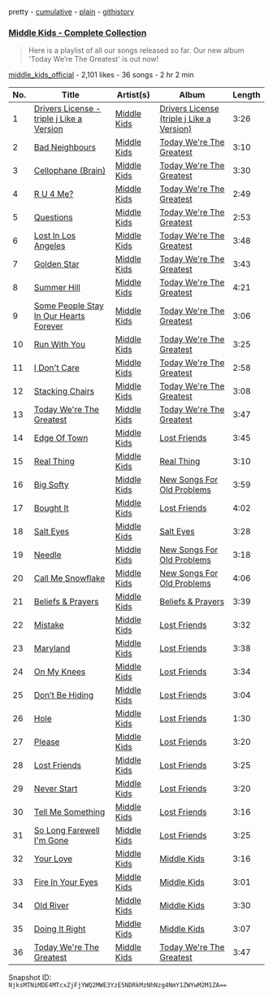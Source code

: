 pretty - [cumulative](/playlists/cumulative/51txLi0Z6JdRmHNK98HitZ.md) - [plain](/playlists/plain/51txLi0Z6JdRmHNK98HitZ) - [githistory](https://github.githistory.xyz/mackorone/spotify-playlist-archive/blob/main/playlists/plain/51txLi0Z6JdRmHNK98HitZ)

### [Middle Kids \- Complete Collection](https://open.spotify.com/playlist/51txLi0Z6JdRmHNK98HitZ)

> Here is a playlist of all our songs released so far\. Our new album 'Today We’re The Greatest' is out now!

[middle\_kids\_official](https://open.spotify.com/user/middle_kids_official) - 2,101 likes - 36 songs - 2 hr 2 min

| No. | Title | Artist(s) | Album | Length |
|---|---|---|---|---|
| 1 | [Drivers License \- triple j Like a Version](https://open.spotify.com/track/79z8mIUDwNYffZv2qy6Icj) | [Middle Kids](https://open.spotify.com/artist/6AawJaQO4i99Be2A3w7BTW) | [Drivers License \(triple j Like a Version\)](https://open.spotify.com/album/7lEp6IiYhA8Z63g8Cl7Rr8) | 3:26 |
| 2 | [Bad Neighbours](https://open.spotify.com/track/7nn9F7GffyZdg1EeJxycvi) | [Middle Kids](https://open.spotify.com/artist/6AawJaQO4i99Be2A3w7BTW) | [Today We're The Greatest](https://open.spotify.com/album/7Lm0uVUdSwxuqx2LUdRmp4) | 3:10 |
| 3 | [Cellophane \(Brain\)](https://open.spotify.com/track/3VjgAcJMk7x1QRZrA5UJlw) | [Middle Kids](https://open.spotify.com/artist/6AawJaQO4i99Be2A3w7BTW) | [Today We're The Greatest](https://open.spotify.com/album/7Lm0uVUdSwxuqx2LUdRmp4) | 3:30 |
| 4 | [R U 4 Me?](https://open.spotify.com/track/7Bw10B1o4WTeGlYgna3znd) | [Middle Kids](https://open.spotify.com/artist/6AawJaQO4i99Be2A3w7BTW) | [Today We're The Greatest](https://open.spotify.com/album/7Lm0uVUdSwxuqx2LUdRmp4) | 2:49 |
| 5 | [Questions](https://open.spotify.com/track/1jRhZA2iBMhQBw9b70aKfx) | [Middle Kids](https://open.spotify.com/artist/6AawJaQO4i99Be2A3w7BTW) | [Today We're The Greatest](https://open.spotify.com/album/7Lm0uVUdSwxuqx2LUdRmp4) | 2:53 |
| 6 | [Lost In Los Angeles](https://open.spotify.com/track/1tYk7RaQ8emrGNTO9zMnxc) | [Middle Kids](https://open.spotify.com/artist/6AawJaQO4i99Be2A3w7BTW) | [Today We're The Greatest](https://open.spotify.com/album/7Lm0uVUdSwxuqx2LUdRmp4) | 3:48 |
| 7 | [Golden Star](https://open.spotify.com/track/3NRdY5rosPh2A0QPjeP9BY) | [Middle Kids](https://open.spotify.com/artist/6AawJaQO4i99Be2A3w7BTW) | [Today We're The Greatest](https://open.spotify.com/album/7Lm0uVUdSwxuqx2LUdRmp4) | 3:43 |
| 8 | [Summer Hill](https://open.spotify.com/track/3GXqr0aNLrAL2XAJKsbZqO) | [Middle Kids](https://open.spotify.com/artist/6AawJaQO4i99Be2A3w7BTW) | [Today We're The Greatest](https://open.spotify.com/album/7Lm0uVUdSwxuqx2LUdRmp4) | 4:21 |
| 9 | [Some People Stay In Our Hearts Forever](https://open.spotify.com/track/3MFcEz2bVZAEuiXDj7bj1x) | [Middle Kids](https://open.spotify.com/artist/6AawJaQO4i99Be2A3w7BTW) | [Today We're The Greatest](https://open.spotify.com/album/7Lm0uVUdSwxuqx2LUdRmp4) | 3:06 |
| 10 | [Run With You](https://open.spotify.com/track/6TTAfH0KHjWDVM9IuGPtLr) | [Middle Kids](https://open.spotify.com/artist/6AawJaQO4i99Be2A3w7BTW) | [Today We're The Greatest](https://open.spotify.com/album/7Lm0uVUdSwxuqx2LUdRmp4) | 3:25 |
| 11 | [I Don't Care](https://open.spotify.com/track/0W3hsmOF1pMpdYaw6HDTlk) | [Middle Kids](https://open.spotify.com/artist/6AawJaQO4i99Be2A3w7BTW) | [Today We're The Greatest](https://open.spotify.com/album/7Lm0uVUdSwxuqx2LUdRmp4) | 2:58 |
| 12 | [Stacking Chairs](https://open.spotify.com/track/30dS3yETid4pYfpbsE2u07) | [Middle Kids](https://open.spotify.com/artist/6AawJaQO4i99Be2A3w7BTW) | [Today We're The Greatest](https://open.spotify.com/album/7Lm0uVUdSwxuqx2LUdRmp4) | 3:08 |
| 13 | [Today We're The Greatest](https://open.spotify.com/track/022sOb3Gr0yg4YRyZ5xFVd) | [Middle Kids](https://open.spotify.com/artist/6AawJaQO4i99Be2A3w7BTW) | [Today We're The Greatest](https://open.spotify.com/album/3yxsWKZW1R1emQFfwvN2lL) | 3:47 |
| 14 | [Edge Of Town](https://open.spotify.com/track/5RPuWhuO5K9LxcXKtlphf8) | [Middle Kids](https://open.spotify.com/artist/6AawJaQO4i99Be2A3w7BTW) | [Lost Friends](https://open.spotify.com/album/7zBq73wLuZVSsC7JOKLXDG) | 3:45 |
| 15 | [Real Thing](https://open.spotify.com/track/78JRWJAGjPIYyPRQ4mb5uW) | [Middle Kids](https://open.spotify.com/artist/6AawJaQO4i99Be2A3w7BTW) | [Real Thing](https://open.spotify.com/album/1TKz6L8awXpHTRQGZcnJo8) | 3:10 |
| 16 | [Big Softy](https://open.spotify.com/track/1GJX41Wd13ndG9l7oh2ofU) | [Middle Kids](https://open.spotify.com/artist/6AawJaQO4i99Be2A3w7BTW) | [New Songs For Old Problems](https://open.spotify.com/album/0VeJW8F3s8IJkCoduyHo4g) | 3:59 |
| 17 | [Bought It](https://open.spotify.com/track/6MZLNniWXJC24zJznXUHv8) | [Middle Kids](https://open.spotify.com/artist/6AawJaQO4i99Be2A3w7BTW) | [Lost Friends](https://open.spotify.com/album/7zBq73wLuZVSsC7JOKLXDG) | 4:02 |
| 18 | [Salt Eyes](https://open.spotify.com/track/5Cvt4IOpSnOC2eZe4fHSEW) | [Middle Kids](https://open.spotify.com/artist/6AawJaQO4i99Be2A3w7BTW) | [Salt Eyes](https://open.spotify.com/album/5NANJYup0Zri8FhflvufUe) | 3:28 |
| 19 | [Needle](https://open.spotify.com/track/3iAN24XbSxTJlHqZLYNFpm) | [Middle Kids](https://open.spotify.com/artist/6AawJaQO4i99Be2A3w7BTW) | [New Songs For Old Problems](https://open.spotify.com/album/0VeJW8F3s8IJkCoduyHo4g) | 3:18 |
| 20 | [Call Me Snowflake](https://open.spotify.com/track/4OOY9bqocmnCcsfW2Nukqu) | [Middle Kids](https://open.spotify.com/artist/6AawJaQO4i99Be2A3w7BTW) | [New Songs For Old Problems](https://open.spotify.com/album/0VeJW8F3s8IJkCoduyHo4g) | 4:06 |
| 21 | [Beliefs & Prayers](https://open.spotify.com/track/5IZ9guGLjZAsBmpIfhPhlV) | [Middle Kids](https://open.spotify.com/artist/6AawJaQO4i99Be2A3w7BTW) | [Beliefs & Prayers](https://open.spotify.com/album/0xjLxhu9Wpd3SwSC1puEwF) | 3:39 |
| 22 | [Mistake](https://open.spotify.com/track/5yGZgjR0JXYgAU3mFd00Pr) | [Middle Kids](https://open.spotify.com/artist/6AawJaQO4i99Be2A3w7BTW) | [Lost Friends](https://open.spotify.com/album/7zBq73wLuZVSsC7JOKLXDG) | 3:32 |
| 23 | [Maryland](https://open.spotify.com/track/4iXJRKqoZfYRf6fJMABql0) | [Middle Kids](https://open.spotify.com/artist/6AawJaQO4i99Be2A3w7BTW) | [Lost Friends](https://open.spotify.com/album/7zBq73wLuZVSsC7JOKLXDG) | 3:38 |
| 24 | [On My Knees](https://open.spotify.com/track/6WzaLhPEj3HUAjRtKvU0hu) | [Middle Kids](https://open.spotify.com/artist/6AawJaQO4i99Be2A3w7BTW) | [Lost Friends](https://open.spotify.com/album/7zBq73wLuZVSsC7JOKLXDG) | 3:34 |
| 25 | [Don’t Be Hiding](https://open.spotify.com/track/17S0GkAdznE2Ms4M2dY2h5) | [Middle Kids](https://open.spotify.com/artist/6AawJaQO4i99Be2A3w7BTW) | [Lost Friends](https://open.spotify.com/album/7zBq73wLuZVSsC7JOKLXDG) | 3:04 |
| 26 | [Hole](https://open.spotify.com/track/1MOSLFWJEgU9mzh8UwmK9w) | [Middle Kids](https://open.spotify.com/artist/6AawJaQO4i99Be2A3w7BTW) | [Lost Friends](https://open.spotify.com/album/7zBq73wLuZVSsC7JOKLXDG) | 1:30 |
| 27 | [Please](https://open.spotify.com/track/5bAbdTLN4izHqoQPeHi0jf) | [Middle Kids](https://open.spotify.com/artist/6AawJaQO4i99Be2A3w7BTW) | [Lost Friends](https://open.spotify.com/album/7zBq73wLuZVSsC7JOKLXDG) | 3:20 |
| 28 | [Lost Friends](https://open.spotify.com/track/7wmNW7rv3Jnw2vZzqOBUkU) | [Middle Kids](https://open.spotify.com/artist/6AawJaQO4i99Be2A3w7BTW) | [Lost Friends](https://open.spotify.com/album/7zBq73wLuZVSsC7JOKLXDG) | 3:25 |
| 29 | [Never Start](https://open.spotify.com/track/4ZOizvqCH5R7CUVcjI9O1H) | [Middle Kids](https://open.spotify.com/artist/6AawJaQO4i99Be2A3w7BTW) | [Lost Friends](https://open.spotify.com/album/7zBq73wLuZVSsC7JOKLXDG) | 3:20 |
| 30 | [Tell Me Something](https://open.spotify.com/track/6Ti2rY45EGVPrFo6ufjvAB) | [Middle Kids](https://open.spotify.com/artist/6AawJaQO4i99Be2A3w7BTW) | [Lost Friends](https://open.spotify.com/album/7zBq73wLuZVSsC7JOKLXDG) | 3:16 |
| 31 | [So Long Farewell I'm Gone](https://open.spotify.com/track/16M3hebWuhTnSJcXZrdwLz) | [Middle Kids](https://open.spotify.com/artist/6AawJaQO4i99Be2A3w7BTW) | [Lost Friends](https://open.spotify.com/album/7zBq73wLuZVSsC7JOKLXDG) | 3:25 |
| 32 | [Your Love](https://open.spotify.com/track/7lBYQn8KX8zxlW9oJkYOCL) | [Middle Kids](https://open.spotify.com/artist/6AawJaQO4i99Be2A3w7BTW) | [Middle Kids](https://open.spotify.com/album/6pDQs06Zcc2Q4GPkngmJbv) | 3:16 |
| 33 | [Fire In Your Eyes](https://open.spotify.com/track/1Ryfpj4slOvAacEra2uhK2) | [Middle Kids](https://open.spotify.com/artist/6AawJaQO4i99Be2A3w7BTW) | [Middle Kids](https://open.spotify.com/album/6pDQs06Zcc2Q4GPkngmJbv) | 3:01 |
| 34 | [Old River](https://open.spotify.com/track/6zaC0Ck9DSFz1xUINXP8p3) | [Middle Kids](https://open.spotify.com/artist/6AawJaQO4i99Be2A3w7BTW) | [Middle Kids](https://open.spotify.com/album/6pDQs06Zcc2Q4GPkngmJbv) | 3:30 |
| 35 | [Doing It Right](https://open.spotify.com/track/0BJVbOwmNlHscHVR91L50B) | [Middle Kids](https://open.spotify.com/artist/6AawJaQO4i99Be2A3w7BTW) | [Middle Kids](https://open.spotify.com/album/6pDQs06Zcc2Q4GPkngmJbv) | 3:07 |
| 36 | [Today We're The Greatest](https://open.spotify.com/track/0zqJqiq9CIP7W77NrV1NpM) | [Middle Kids](https://open.spotify.com/artist/6AawJaQO4i99Be2A3w7BTW) | [Today We're The Greatest](https://open.spotify.com/album/7Lm0uVUdSwxuqx2LUdRmp4) | 3:47 |

Snapshot ID: `NjksMTNiMDE4MTcxZjFjYWQ2MWE3YzE5NDRkMzNhNzg4NmY1ZWYwM2M1ZA==`